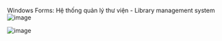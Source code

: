 Windows Forms: Hệ thống quản lý thư viện - Library management system
![image](https://github.com/Salt0209/QLTV_Winform/assets/116490065/1846801e-3f4e-4052-998f-f6de684d357a)

![image](https://github.com/Salt0209/QLTV_Winform/assets/116490065/3dd01902-37f9-4d9b-b35b-d0ca8e7402d3)
